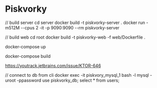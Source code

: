 # Piskvorky

// build server
cd server
docker build -t piskvorky-server .
docker run -m512M --cpus 2 -it -p 9090:9090 --rm piskvorky-server

// build web
cd root
docker build -t piskvorky-web -f web/Dockerfile .


docker-compose up

docker-compose build

https://youtrack.jetbrains.com/issue/KTOR-646


// connect to db from cli
docker exec -it piskvory_mysql_1 bash -l
mysql -uroot -ppassword
use piskvorky_db;
select * from users;